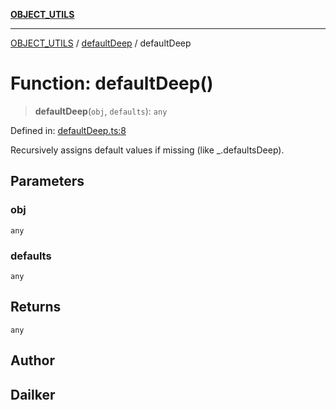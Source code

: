 [**OBJECT_UTILS**](../../README.md)

***

[OBJECT_UTILS](../../README.md) / [defaultDeep](../README.md) / defaultDeep

# Function: defaultDeep()

> **defaultDeep**(`obj`, `defaults`): `any`

Defined in: [defaultDeep.ts:8](https://github.com/dailker/everyutil/blob/b267f20aec6acc544994839192032069b76d5a4b/src/object/defaultDeep.ts#L8)

Recursively assigns default values if missing (like _.defaultsDeep).

## Parameters

### obj

`any`

### defaults

`any`

## Returns

`any`

## Author

## Dailker
